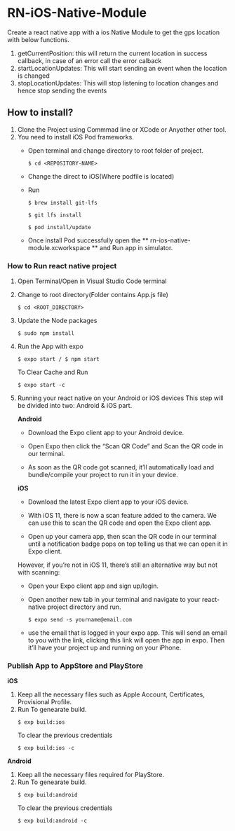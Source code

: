 # RN-iOS-Native-Module
Create a react native app with a ios Native Module to get the gps location with below functions.  
1. getCurrentPosition: this will return the current location in success callback, in case of an error call the error calback 
2. startLocationUpdates: This will start sending an event when the location is changed 
3. stopLocationUpdates: This will stop listening to location changes and hence stop sending the events


## How to install?
1. Clone the Project using Commmad line or XCode or Anyother other tool.
2. You need to install iOS Pod frameworks.
   - Open terminal and change directory to root folder of project. 
   
     ``` $ cd <REPOSITORY-NAME> ```
     
   - Change the direct to iOS(Where podfile is located) 
   
   - Run 
   
     ``` $ brew install git-lfs ```
     
     ``` $ git lfs install ```
     
     ``` $ pod install/update ```
   
   - Once install Pod successfully open the ** rn-ios-native-module.xcworkspace ** and Run app in simulator.

### How to Run react native project
1. Open Terminal/Open in Visual Studio Code terminal
2. Change to root directory(Folder contains App.js file) 

   ``` 
   $ cd <ROOT_DIRECTORY> 
   ```
   
3. Update the Node packages 

   ``` 
   $ sudo npm install 
   ```
   
4. Run the App with expo

   ```
   $ expo start / $ npm start
   ```
   
   To Clear Cache and Run
   
   ```
   $ expo start -c
   ```
 
5. Running your react native on your Android or iOS devices
   This step will be divided into two: Android & iOS part.

   **Android**
   
   - Download the Expo client app to your Android device.
     
   - Open Expo then click the “Scan QR Code” and Scan the QR code in our terminal.
     
   - As soon as the QR code got scanned, it’ll automatically load and bundle/compile your project to run it in your device.
     
   **iOS**
   
   - Download the latest Expo client app to your iOS device.
     
   - With iOS 11, there is now a scan feature added to the camera. We can use this to scan the QR code and open the Expo client app.
     
   - Open up your camera app, then scan the QR code in our terminal until a notification badge pops on top telling us that we can open it in Expo client.
     
   However, if you’re not in iOS 11, there’s still an alternative way but not with scanning:
   
   - Open your Expo client app and sign up/login.
     
   - Open another new tab in your terminal and navigate to your react-native project directory and run.
      ```
      $ expo send -s yourname@email.com
      ```
        
   - use the email that is logged in your expo app. This will send an email to you with the link, clicking this link will open the app in expo. Then it’ll have your project up and running on your iPhone.


### Publish App to AppStore and PlayStore
  **iOS**
  1. Keep all the necessary files such as Apple Account, Certificates, Provisional Profile.
  2. Run
     To genearate build.
     ```
     $ exp build:ios
     ```
     To clear the previous credentials
     ```
     $ exp build:ios -c
     ```
  **Android**
  1. Keep all the necessary files required for PlayStore.
  2. Run
     To genearate build.
     ```
     $ exp build:android
     ```
     To clear the previous credentials
     ```
     $ exp build:android -c
     ```
